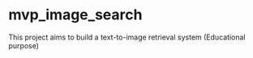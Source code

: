 # mvp_image_search
This project aims to build a text-to-image retrieval system (Educational purpose)
